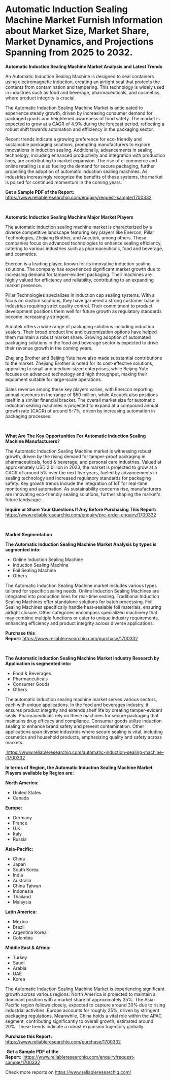 <p><h1>Automatic Induction Sealing Machine Market Furnish Information about Market Size, Market Share, Market Dynamics, and Projections Spanning from 2025 to 2032.</h1></p><p><strong>Automatic Induction Sealing Machine Market Analysis and Latest Trends</strong></p>
<p><p>An Automatic Induction Sealing Machine is designed to seal containers using electromagnetic induction, creating an airtight seal that protects the contents from contamination and tampering. This technology is widely used in industries such as food and beverage, pharmaceuticals, and cosmetics, where product integrity is crucial.</p><p>The Automatic Induction Sealing Machine Market is anticipated to experience steady growth, driven by increasing consumer demand for packaged goods and heightened awareness of food safety. The market is expected to grow at a CAGR of 4.9% during the forecast period, reflecting a robust shift towards automation and efficiency in the packaging sector. </p><p>Recent trends indicate a growing preference for eco-friendly and sustainable packaging solutions, prompting manufacturers to explore innovations in induction sealing. Additionally, advancements in sealing technology, including enhanced productivity and integration with production lines, are contributing to market expansion. The rise of e-commerce and online retailing is also fueling the demand for secure packaging, further propelling the adoption of automatic induction sealing machines. As industries increasingly recognize the benefits of these systems, the market is poised for continued momentum in the coming years.</p></p>
<p><strong>Get a Sample PDF of the Report:&nbsp;</strong> <a href="https://www.reliableresearchiq.com/enquiry/request-sample/1700332?utm_campaign=1159&utm_medium=2&utm_source=Github&utm_content=ia&utm_term=09012025&utm_id=automatic-induction-sealing-machine">https://www.reliableresearchiq.com/enquiry/request-sample/1700332</a></p>
<p>&nbsp;</p>
<p><strong>Automatic Induction Sealing Machine Major Market Players</strong></p>
<p><p>The automatic induction sealing machine market is characterized by a diverse competitive landscape featuring key players like Enercon, Pillar Technologies, Zhejiang Brother, and Accutek, among others. These companies focus on advanced technologies to enhance sealing efficiency, catering to various industries such as pharmaceuticals, food and beverage, and cosmetics.</p><p>Enercon is a leading player, known for its innovative induction sealing solutions. The company has experienced significant market growth due to increasing demand for tamper-evident packaging. Their machines are highly valued for efficiency and reliability, contributing to an expanding market presence.</p><p>Pillar Technologies specializes in induction cap sealing systems. With a focus on custom solutions, they have garnered a strong customer base in industries requiring strict quality control. Their commitment to product development positions them well for future growth as regulatory standards become increasingly stringent.</p><p>Accutek offers a wide range of packaging solutions including induction sealers. Their broad product line and customization options have helped them maintain a robust market share. Growing adoption of automated packaging solutions in the food and beverage sector is expected to drive their revenue growth in the coming years.</p><p>Zhejiang Brother and Beijing Yute have also made substantial contributions to the market. Zhejiang Brother is noted for its cost-effective solutions, appealing to small and medium-sized enterprises, while Beijing Yute focuses on advanced technology and high throughput, making their equipment suitable for large-scale operations.</p><p>Sales revenue among these key players varies, with Enercon reporting annual revenues in the range of $50 million, while Accutek also positions itself in a similar financial bracket. The overall market size for automatic induction sealing machines is projected to expand at a compound annual growth rate (CAGR) of around 5-7%, driven by increasing automation in packaging processes.</p></p>
<p>&nbsp;</p>
<p><strong>What Are The Key Opportunities For Automatic Induction Sealing Machine Manufacturers?</strong></p>
<p><p>The Automatic Induction Sealing Machine market is witnessing robust growth, driven by the rising demand for tamper-proof packaging in pharmaceuticals, food & beverage, and personal care industries. Valued at approximately USD 2 billion in 2023, the market is projected to grow at a CAGR of around 5% over the next five years, fueled by advancements in sealing technology and increased regulatory standards for packaging safety. Key growth trends include the integration of IoT for real-time monitoring and automation. As sustainability concerns rise, manufacturers are innovating eco-friendly sealing solutions, further shaping the market's future landscape.</p></p>
<p><strong>Inquire or Share Your Questions If Any Before Purchasing This Report:</strong> <a href="https://www.reliableresearchiq.com/enquiry/pre-order-enquiry/1700332?utm_campaign=1159&utm_medium=2&utm_source=Github&utm_content=ia&utm_term=09012025&utm_id=automatic-induction-sealing-machine">https://www.reliableresearchiq.com/enquiry/pre-order-enquiry/1700332</a></p>
<p>&nbsp;</p>
<p><strong>Market Segmentation</strong></p>
<p><strong>The Automatic Induction Sealing Machine Market Analysis by types is segmented into:</strong></p>
<p><ul><li>Online Induction Sealing Machine</li><li>Induction Sealing Machine</li><li>Foil Sealing Machine</li><li>Others</li></ul></p>
<p><p>The Automatic Induction Sealing Machine market includes various types tailored for specific sealing needs. Online Induction Sealing Machines are integrated into production lines for real-time sealing. Traditional Induction Sealing Machines offer standalone solutions for batch processing. Foil Sealing Machines specifically handle heat-sealable foil materials, ensuring airtight closure. Other categories encompass specialized machinery that may combine multiple functions or cater to unique industry requirements, enhancing efficiency and product integrity across diverse applications.</p></p>
<p><strong>Purchase this Report:&nbsp;</strong><a href="https://www.reliableresearchiq.com/purchase/1700332?utm_campaign=1159&utm_medium=2&utm_source=Github&utm_content=ia&utm_term=09012025&utm_id=automatic-induction-sealing-machine">https://www.reliableresearchiq.com/purchase/1700332</a></p>
<p>&nbsp;</p>
<p><strong>The Automatic Induction Sealing Machine Market Industry Research by Application is segmented into:</strong></p>
<p><ul><li>Food & Beverages</li><li>Pharmaceuticals</li><li>Consumer Goods</li><li>Others</li></ul></p>
<p><p>The automatic induction sealing machine market serves various sectors, each with unique applications. In the food and beverages industry, it ensures product integrity and extends shelf life by creating tamper-evident seals. Pharmaceuticals rely on these machines for secure packaging that maintains drug efficacy and compliance. Consumer goods utilize induction sealing to enhance brand safety and prevent contamination. Other applications span diverse industries where secure sealing is vital, including cosmetics and household products, emphasizing quality and safety across markets.</p></p>
<p><a href="https://www.reliableresearchiq.com/automatic-induction-sealing-machine-r1700332?utm_campaign=1159&utm_medium=2&utm_source=Github&utm_content=ia&utm_term=09012025&utm_id=automatic-induction-sealing-machine">&nbsp;https://www.reliableresearchiq.com/automatic-induction-sealing-machine-r1700332</a></p>
<p><strong>In terms of Region, the Automatic Induction Sealing Machine Market Players available by Region are:</strong></p>
<p>
    <p> <strong> North America: </strong>
        <ul>
            <li>United States</li>
            <li>Canada</li>
        </ul>
        </p> 
    <p> <strong> Europe: </strong>
        <ul>
            <li>Germany</li>
            <li>France</li>
            <li>U.K.</li>
            <li>Italy</li>
            <li>Russia</li>
        </ul>
        </p> 
    <p> <strong> Asia-Pacific: </strong>
        <ul>
            <li>China</li>
            <li>Japan</li>
            <li>South Korea</li>
            <li>India</li>
            <li>Australia</li>
            <li>China Taiwan</li>
            <li>Indonesia</li>
            <li>Thailand</li>
            <li>Malaysia</li>
        </ul>
        </p> 
    <p> <strong> Latin America: </strong>
        <ul>
            <li>Mexico</li>
            <li>Brazil</li>
            <li>Argentina Korea</li>
            <li>Colombia</li>
        </ul>
        </p> 
    <p> <strong> Middle East & Africa: </strong>
        <ul>
            <li>Turkey</li>
            <li>Saudi</li>
            <li>Arabia</li>
            <li>UAE</li>
            <li>Korea</li>
        </ul>
    </p>
    </p>
<p><p>The Automatic Induction Sealing Machine Market is experiencing significant growth across various regions. North America is projected to maintain a dominant position with a market share of approximately 35%. The Asia-Pacific region follows closely, expected to capture around 30% due to rising industrial activities. Europe accounts for roughly 25%, driven by stringent packaging regulations. Meanwhile, China holds a vital role within the APAC segment, contributing significantly to overall growth, estimated around 20%. These trends indicate a robust expansion trajectory globally.</p></p>
<p><strong>Purchase this Report: </strong><a href="https://www.reliableresearchiq.com/purchase/1700332?utm_campaign=1159&utm_medium=2&utm_source=Github&utm_content=ia&utm_term=09012025&utm_id=automatic-induction-sealing-machine">https://www.reliableresearchiq.com/purchase/1700332</a></p>
<p>&nbsp;<strong>Get a Sample PDF of the Report:&nbsp;&nbsp;</strong><a href="https://www.reliableresearchiq.com/enquiry/request-sample/1700332?utm_campaign=1159&utm_medium=2&utm_source=Github&utm_content=ia&utm_term=09012025&utm_id=automatic-induction-sealing-machine">https://www.reliableresearchiq.com/enquiry/request-sample/1700332</a></p>
<p><strong></strong></p>
<p>Check more reports on <a href="https://www.reliableresearchiq.com/?utm_campaign=1159&utm_medium=2&utm_source=Github&utm_content=ia&utm_term=09012025&utm_id=automatic-induction-sealing-machine">https://www.reliableresearchiq.com/</a></p>